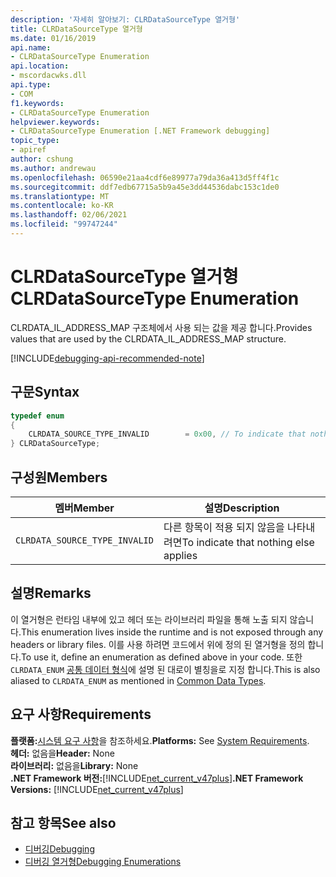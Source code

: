 ```yaml
---
description: '자세히 알아보기: CLRDataSourceType 열거형'
title: CLRDataSourceType 열거형
ms.date: 01/16/2019
api.name:
- CLRDataSourceType Enumeration
api.location:
- mscordacwks.dll
api.type:
- COM
f1.keywords:
- CLRDataSourceType Enumeration
helpviewer.keywords:
- CLRDataSourceType Enumeration [.NET Framework debugging]
topic_type:
- apiref
author: cshung
ms.author: andrewau
ms.openlocfilehash: 06590e21aa4cdf6e89977a79da36a413d5ff4f1c
ms.sourcegitcommit: ddf7edb67715a5b9a45e3dd44536dabc153c1de0
ms.translationtype: MT
ms.contentlocale: ko-KR
ms.lasthandoff: 02/06/2021
ms.locfileid: "99747244"
---
```

# <a name="clrdatasourcetype-enumeration"></a><span data-ttu-id="dcdb1-103">CLRDataSourceType 열거형</span><span class="sxs-lookup"><span data-stu-id="dcdb1-103">CLRDataSourceType Enumeration</span></span>

<span data-ttu-id="dcdb1-104">CLRDATA_IL_ADDRESS_MAP 구조체에서 사용 되는 값을 제공 합니다.</span><span class="sxs-lookup"><span data-stu-id="dcdb1-104">Provides values that are used by the CLRDATA_IL_ADDRESS_MAP structure.</span></span>

[!INCLUDE[debugging-api-recommended-note](../../../../includes/debugging-api-recommended-note.md)]

## <a name="syntax"></a><span data-ttu-id="dcdb1-105">구문</span><span class="sxs-lookup"><span data-stu-id="dcdb1-105">Syntax</span></span>

```cpp
typedef enum
{
    CLRDATA_SOURCE_TYPE_INVALID        = 0x00, // To indicate that nothing else applies
} CLRDataSourceType;
```

## <a name="members"></a><span data-ttu-id="dcdb1-106">구성원</span><span class="sxs-lookup"><span data-stu-id="dcdb1-106">Members</span></span>

| <span data-ttu-id="dcdb1-107">멤버</span><span class="sxs-lookup"><span data-stu-id="dcdb1-107">Member</span></span>                        | <span data-ttu-id="dcdb1-108">설명</span><span class="sxs-lookup"><span data-stu-id="dcdb1-108">Description</span></span>                           |
| ----------------------------- | ------------------------------------- |
| `CLRDATA_SOURCE_TYPE_INVALID` | <span data-ttu-id="dcdb1-109">다른 항목이 적용 되지 않음을 나타내려면</span><span class="sxs-lookup"><span data-stu-id="dcdb1-109">To indicate that nothing else applies</span></span> |

## <a name="remarks"></a><span data-ttu-id="dcdb1-110">설명</span><span class="sxs-lookup"><span data-stu-id="dcdb1-110">Remarks</span></span>

<span data-ttu-id="dcdb1-111">이 열거형은 런타임 내부에 있고 헤더 또는 라이브러리 파일을 통해 노출 되지 않습니다.</span><span class="sxs-lookup"><span data-stu-id="dcdb1-111">This enumeration lives inside the runtime and is not exposed through any headers or library files.</span></span> <span data-ttu-id="dcdb1-112">이를 사용 하려면 코드에서 위에 정의 된 열거형을 정의 합니다.</span><span class="sxs-lookup"><span data-stu-id="dcdb1-112">To use it, define an enumeration as defined above in your code.</span></span> <span data-ttu-id="dcdb1-113">또한 `CLRDATA_ENUM` [공통 데이터 형식](../common-data-types-unmanaged-api-reference.md)에 설명 된 대로이 별칭을로 지정 합니다.</span><span class="sxs-lookup"><span data-stu-id="dcdb1-113">This is also aliased to `CLRDATA_ENUM` as mentioned in [Common Data Types](../common-data-types-unmanaged-api-reference.md).</span></span>

## <a name="requirements"></a><span data-ttu-id="dcdb1-114">요구 사항</span><span class="sxs-lookup"><span data-stu-id="dcdb1-114">Requirements</span></span>

<span data-ttu-id="dcdb1-115">**플랫폼:**[시스템 요구 사항](../../get-started/system-requirements.md)을 참조하세요.</span><span class="sxs-lookup"><span data-stu-id="dcdb1-115">**Platforms:** See [System Requirements](../../get-started/system-requirements.md).</span></span>  
<span data-ttu-id="dcdb1-116">**헤더:** 없음을</span><span class="sxs-lookup"><span data-stu-id="dcdb1-116">**Header:** None</span></span>  
<span data-ttu-id="dcdb1-117">**라이브러리:** 없음을</span><span class="sxs-lookup"><span data-stu-id="dcdb1-117">**Library:** None</span></span>  
<span data-ttu-id="dcdb1-118">**.NET Framework 버전:**[!INCLUDE[net_current_v47plus](../../../../includes/net-current-v47plus.md)]</span><span class="sxs-lookup"><span data-stu-id="dcdb1-118">**.NET Framework Versions:** [!INCLUDE[net_current_v47plus](../../../../includes/net-current-v47plus.md)]</span></span>  

## <a name="see-also"></a><span data-ttu-id="dcdb1-119">참고 항목</span><span class="sxs-lookup"><span data-stu-id="dcdb1-119">See also</span></span>

- [<span data-ttu-id="dcdb1-120">디버깅</span><span class="sxs-lookup"><span data-stu-id="dcdb1-120">Debugging</span></span>](index.md)
- [<span data-ttu-id="dcdb1-121">디버깅 열거형</span><span class="sxs-lookup"><span data-stu-id="dcdb1-121">Debugging Enumerations</span></span>](debugging-enumerations.md)

